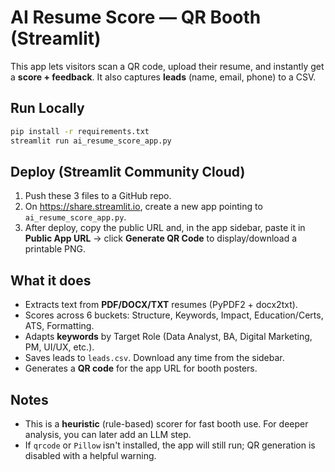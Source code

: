 # AI Resume Score — QR Booth (Streamlit)

This app lets visitors scan a QR code, upload their resume, and instantly get a **score + feedback**. It also captures **leads** (name, email, phone) to a CSV.

## Run Locally
```bash
pip install -r requirements.txt
streamlit run ai_resume_score_app.py
```

## Deploy (Streamlit Community Cloud)
1. Push these 3 files to a GitHub repo.
2. On https://share.streamlit.io, create a new app pointing to `ai_resume_score_app.py`.
3. After deploy, copy the public URL and, in the app sidebar, paste it in **Public App URL** → click **Generate QR Code** to display/download a printable PNG.

## What it does
- Extracts text from **PDF/DOCX/TXT** resumes (PyPDF2 + docx2txt).
- Scores across 6 buckets: Structure, Keywords, Impact, Education/Certs, ATS, Formatting.
- Adapts **keywords** by Target Role (Data Analyst, BA, Digital Marketing, PM, UI/UX, etc.).
- Saves leads to `leads.csv`. Download any time from the sidebar.
- Generates a **QR code** for the app URL for booth posters.

## Notes
- This is a **heuristic** (rule-based) scorer for fast booth use. For deeper analysis, you can later add an LLM step.
- If `qrcode` or `Pillow` isn't installed, the app will still run; QR generation is disabled with a helpful warning.